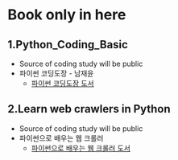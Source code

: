 # Book only in here


## 1.Python_Coding_Basic
- Source of coding study will be public     
- 파이썬 코딩도장 - 남재윤       
  - [파이썬 코딩도장 도서](https://book.naver.com/bookdb/book_detail.nhn?bid=14144026)        
  
  
## 2.Learn web crawlers in Python      
- Source of coding study will be public         
- 파이썬으로 배우는 웹 크롤러        
  - [파이썬으로 배우는 웹 크롤러 도서](https://book.naver.com/bookdb/book_detail.nhn?bid=13141192)         
